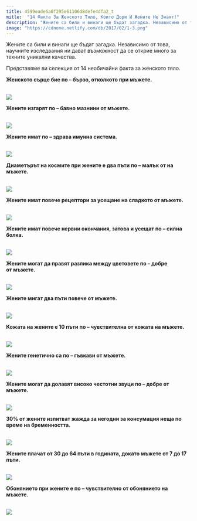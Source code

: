 ```yaml
---
title: 4599eade6a0f295e61106d8defe4dfa2_t
mitle:  "14 Факта За Женското Тяло, Които Дори И Жените Не Знаят!"
description: "Жените са били и винаги ще бъдат загадка. Независимо от това, научните изследвания ни дават възможност да се открие много за техните уникални качества. Представяме "
image: "https://cdnone.netlify.com/db/2017/02/1-3.png"
---
```


 <p>Жените са били и винаги ще бъдат загадка. Независимо от това, научните изследвания ни дават възможност да се открие много за техните уникални качества.</p>      <p>Представяме ви селекция от 14 необичайни факта за женското тяло.</p> <p><strong>Женското сърце бие по – бързо, отколкото при мъжете.</strong></p> <p> <br/><img src="https://cdnone.netlify.com/db/2017/02/1-3.png"/></p>       <p><strong>Жените изгарят по – бавно мазнини от мъжете.</strong></p> <p> <br/><img src="https://cdnone.netlify.com/db/2017/02/2-2.png"/></p> <p><strong>Жените имат по – здрава имунна система.</strong></p> <p> <br/><img src="https://cdnone.netlify.com/db/2017/02/3-2.png"/></p>      <p><strong>Диаметърът на космите при жените е два пъти по – малък от на мъжете.</strong></p> <p> <br/><img src="https://cdnone.netlify.com/db/2017/02/4-1.png"/></p> <p><strong>Жените имат повече рецептори за усещане на сладкото от мъжете.</strong></p> <p> <br/><img src="https://cdnone.netlify.com/db/2017/02/5-2.png"/></p>  <p><strong>Жените имат повече нервни окончания, затова и усещат по – силна болка.</strong></p> <p> <br/><img src="https://cdnone.netlify.com/db/2017/02/6-2.png"/></p>      <p><strong>Жените могат да правят разлика между цветовете по – добре от мъжете.</strong></p> <p> <br/><img src="https://cdnone.netlify.com/db/2017/02/7-2.png"/></p> <p><strong>Жените мигат два пъти повече от мъжете.</strong></p> <p> <br/><img src="https://cdnone.netlify.com/db/2017/02/8-2.png"/></p>       <p><strong>Кожата на жените е 10 пъти по – чувствителна от кожата на мъжете.</strong></p> <p> <br/><img src="https://cdnone.netlify.com/db/2017/02/9-1.png"/></p> <p><strong>Жените генетично са по – гъвкави от мъжете.</strong></p> <p> <br/><img src="https://cdnone.netlify.com/db/2017/02/10-1.png"/></p>  <p><strong>Жените могат да долавят високо честотни звуци по – добре от мъжете.</strong></p> <p> <br/><img src="https://cdnone.netlify.com/db/2017/02/11-1.png"/></p> <p><strong>30% от жените изпитват жажда за негодни за консумация неща по време на бременността.</strong></p> <p> <br/><img src="https://cdnone.netlify.com/db/2017/02/12-1.png"/></p> <p><strong>Жените плачат от 30 до 64 пъти в годината, докато мъжете от 7 до 17 пъти.</strong></p> <p> <br/><img src="https://cdnone.netlify.com/db/2017/02/14-1.png"/></p>  <p><strong>Обонянието при жените е по – чувствително от обонянието на мъжете.</strong></p> <p> <br/><img src="https://cdnone.netlify.com/db/2017/02/15-1.png"/></p> <p> </p>       
